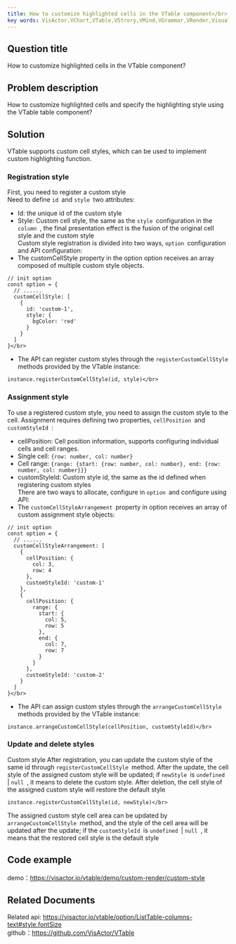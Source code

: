```yaml
---
title: How to customize highlighted cells in the VTable component</br>
key words: VisActor,VChart,VTable,VStrory,VMind,VGrammar,VRender,Visualization,Chart,Data,Table,Graph,Gis,LLM
---
```

## Question title

How to customize highlighted cells in the VTable component?</br>
## Problem description

How to customize highlighted cells and specify the highlighting style using the VTable table component?</br>
## Solution

VTable supports custom cell styles, which can be used to implement custom highlighting function.</br>
### Registration style

First, you need to register a custom style</br>
Need to define `id `and `style `two attributes:</br>
*  Id: the unique id of the custom style</br>
*  Style: Custom cell style, the same as the `style `configuration in the `column `, the final presentation effect is the fusion of the original cell style and the custom style</br>
Custom style registration is divided into two ways, `option `configuration and API configuration:</br>
*  The customCellStyle property in the option option receives an array composed of multiple custom style objects.</br>
```
// init option
const option = {
  // ......
  customCellStyle: [
    {
      id: 'custom-1',
      style: {
        bgColor: 'red'
      }
    }
  ]
}</br>
```
*  The API can register custom styles through the `registerCustomCellStyle `methods provided by the VTable instance:</br>
```
instance.registerCustomCellStyle(id, style)</br>
```
### Assignment style

To use a registered custom style, you need to assign the custom style to the cell. Assignment requires defining two properties, `cellPosition `and `customStyleId `:</br>
*  cellPosition: Cell position information, supports configuring individual cells and cell ranges.</br>
*  Single cell: `{row: number, col: number}`</br>
*  Cell range: `{range: {start: {row: number, col: number}, end: {row: number, col: number}}}`</br>
*  customStyleId: Custom style id, the same as the id defined when registering custom styles</br>
There are two ways to allocate, configure in `option `and configure using API:</br>
*  The `customCellStyleArrangement `property in option receives an array of custom assignment style objects:</br>
```
// init option
const option = {
  // ......
  customCellStyleArrangement: [
    {
      cellPosition: {
        col: 3,
        row: 4
      },
      customStyleId: 'custom-1'
    },
    {
      cellPosition: {
        range: {
          start: {
            col: 5,
            row: 5
          },
          end: {
            col: 7,
            row: 7
          }
        }
      },
      customStyleId: 'custom-2'
    }
  ]
}</br>
```
*  The API can assign custom styles through the `arrangeCustomCellStyle `methods provided by the VTable instance:</br>
```
instance.arrangeCustomCellStyle(cellPosition, customStyleId)</br>
```
### Update and delete styles

Custom style After registration, you can update the custom style of the same id through `registerCustomCellStyle `method. After the update, the cell style of the assigned custom style will be updated; if `newStyle `is `undefined `| `null `, it means to delete the custom style. After deletion, the cell style of the assigned custom style will restore the default style</br>
```
instance.registerCustomCellStyle(id, newStyle)</br>
```
The assigned custom style cell area can be updated by `arrangeCustomCellStyle `method, and the style of the cell area will be updated after the update; if the `customStyleId `is `undefined `| `null `, it means that the restored cell style is the default style</br>
## Code example

demo：https://visactor.io/vtable/demo/custom-render/custom-style</br>
## Related Documents

Related api: https://visactor.io/vtable/option/ListTable-columns-text#style.fontSize</br>
github：https://github.com/VisActor/VTable</br>



